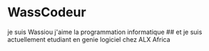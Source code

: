 # WassCodeur
je suis Wassiou j'aime la programmation informatique ##
et je suis actuellement etudiant en genie logiciel chez ALX Africa
